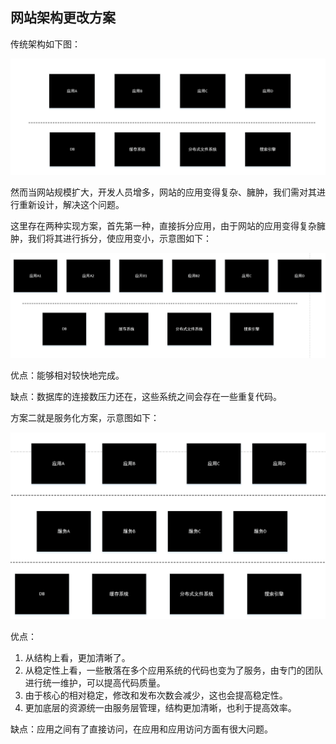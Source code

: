 ## 网站架构更改方案

传统架构如下图：

![传统网站架构示意图](image/传统网站架构示意图.png)

然而当网站规模扩大，开发人员增多，网站的应用变得复杂、臃肿，我们需对其进行重新设计，解决这个问题。

这里存在两种实现方案，首先第一种，直接拆分应用，由于网站的应用变得复杂臃肿，我们将其进行拆分，使应用变小，示意图如下：

![根据功能拆分应用](image/根据功能拆分应用示意图.png)

优点：能够相对较快地完成。

缺点：数据库的连接数压力还在，这些系统之间会存在一些重复代码。

方案二就是服务化方案，示意图如下：

![服务化方案示意图](image/服务化方案示意图.png)

优点：
1. 从结构上看，更加清晰了。
2. 从稳定性上看，一些散落在多个应用系统的代码也变为了服务，由专门的团队进行统一维护，可以提高代码质量。
3. 由于核心的相对稳定，修改和发布次数会减少，这也会提高稳定性。
4. 更加底层的资源统一由服务层管理，结构更加清晰，也利于提高效率。

缺点：应用之间有了直接访问，在应用和应用访问方面有很大问题。